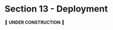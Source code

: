 Section 13 - Deployment
=======================

:construction: **UNDER CONSTRUCTION** :construction:


